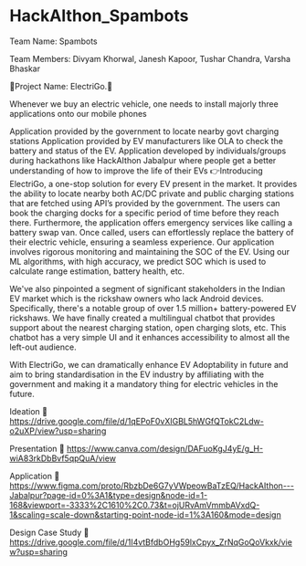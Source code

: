 # HackAIthon_Spambots

Team Name: Spambots

Team Members: Divyam Khorwal, Janesh Kapoor, Tushar Chandra, Varsha Bhaskar

📌Project Name: ElectriGo.📌

Whenever we buy an electric vehicle, one needs to install majorly three applications onto our mobile phones

Application provided by the government to locate nearby govt charging stations
Application provided by EV manufacturers like OLA to check the battery and status of the EV.
Application developed by individuals/groups during hackathons like HackAIthon Jabalpur where people get a better understanding of how to improve the life of their EVs
👉Introducing ElectriGo, a one-stop solution for every EV present in the market. It provides the ability to locate nearby both AC/DC private and public charging stations that are fetched using API’s provided by the government. The users can book the charging docks for a specific period of time before they reach there. Furthermore, the application offers emergency services like calling a battery swap van. Once called, users can effortlessly replace the battery of their electric vehicle, ensuring a seamless experience. Our application involves rigorous monitoring and maintaining the SOC of the EV. Using our ML algorithms, with high accuracy, we predict SOC which is used to calculate range estimation, battery health, etc.

We've also pinpointed a segment of significant stakeholders in the Indian EV market which is the rickshaw owners who lack Android devices. Specifically, there's a notable group of over 1.5 million+ battery-powered EV rickshaws. We have finally created a multilingual chatbot that provides support about the nearest charging station, open charging slots, etc. This chatbot has a very simple UI and it enhances accessibility to almost all the left-out audience.

With ElectriGo, we can dramatically enhance EV Adoptability in future and aim to bring standardisation in the EV industry by affiliating with the government and making it a mandatory thing for electric vehicles in the future.

Ideation 🔗 https://drive.google.com/file/d/1qEPoF0vXIGBL5hWGfQTokC2Ldw-o2uXP/view?usp=sharing

Presentation 🔗 https://www.canva.com/design/DAFuoKgJ4yE/g_H-wiA83rkDbBvf5qpQuA/view

Application 🔗 https://www.figma.com/proto/RbzbDe6G7yVWpeowBaTzEQ/HackAIthon---Jabalpur?page-id=0%3A1&type=design&node-id=1-168&viewport=-3333%2C1610%2C0.73&t=ojURvAmVmmbAVxdQ-1&scaling=scale-down&starting-point-node-id=1%3A160&mode=design

Design Case Study 🔗 https://drive.google.com/file/d/1I4vtBfdbOHg59lxCpyx_ZrNqGoQoVkxk/view?usp=sharing
